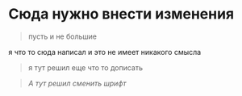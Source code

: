 # **Сюда нужно внести изменения**

> пусть и не большие

я что то сюда написал
и это не имеет никакого смысла

>я тут решил еще что то дописать

>*А тут решил сменить шрифт*